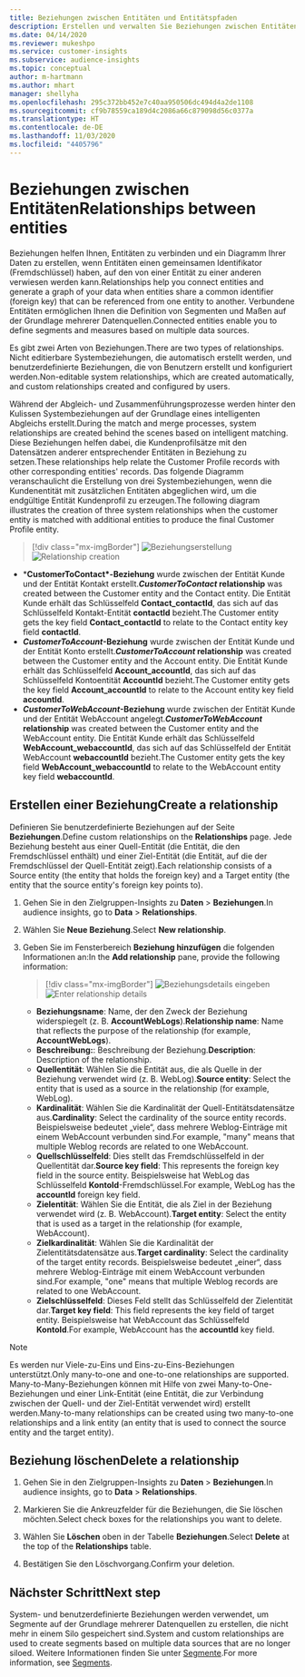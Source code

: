 ```yaml
---
title: Beziehungen zwischen Entitäten und Entitätspfaden
description: Erstellen und verwalten Sie Beziehungen zwischen Entitäten aus mehreren Datenquellen.
ms.date: 04/14/2020
ms.reviewer: mukeshpo
ms.service: customer-insights
ms.subservice: audience-insights
ms.topic: conceptual
author: m-hartmann
ms.author: mhart
manager: shellyha
ms.openlocfilehash: 295c372bb452e7c40aa950506dc494d4a2de1108
ms.sourcegitcommit: cf9b78559ca189d4c2086a66c879098d56c0377a
ms.translationtype: HT
ms.contentlocale: de-DE
ms.lasthandoff: 11/03/2020
ms.locfileid: "4405796"
---
```

# <a name="relationships-between-entities"></a><span data-ttu-id="10e78-103">Beziehungen zwischen Entitäten</span><span class="sxs-lookup"><span data-stu-id="10e78-103">Relationships between entities</span></span>

<span data-ttu-id="10e78-104">Beziehungen helfen Ihnen, Entitäten zu verbinden und ein Diagramm Ihrer Daten zu erstellen, wenn Entitäten einen gemeinsamen Identifikator (Fremdschlüssel) haben, auf den von einer Entität zu einer anderen verwiesen werden kann.</span><span class="sxs-lookup"><span data-stu-id="10e78-104">Relationships help you connect entities and generate a graph of your data when entities share a common identifier (foreign key) that can be referenced from one entity to another.</span></span> <span data-ttu-id="10e78-105">Verbundene Entitäten ermöglichen Ihnen die Definition von Segmenten und Maßen auf der Grundlage mehrerer Datenquellen.</span><span class="sxs-lookup"><span data-stu-id="10e78-105">Connected entities enable you to define segments and measures based on multiple data sources.</span></span>

<span data-ttu-id="10e78-106">Es gibt zwei Arten von Beziehungen.</span><span class="sxs-lookup"><span data-stu-id="10e78-106">There are two types of relationships.</span></span> <span data-ttu-id="10e78-107">Nicht editierbare Systembeziehungen, die automatisch erstellt werden, und benutzerdefinierte Beziehungen, die von Benutzern erstellt und konfiguriert werden.</span><span class="sxs-lookup"><span data-stu-id="10e78-107">Non-editable system relationships, which are created automatically, and custom relationships created and configured by users.</span></span>

<span data-ttu-id="10e78-108">Während der Abgleich- und Zusammenführungsprozesse werden hinter den Kulissen Systembeziehungen auf der Grundlage eines intelligenten Abgleichs erstellt.</span><span class="sxs-lookup"><span data-stu-id="10e78-108">During the match and merge processes, system relationships are created behind the scenes based on intelligent matching.</span></span> <span data-ttu-id="10e78-109">Diese Beziehungen helfen dabei, die Kundenprofilsätze mit den Datensätzen anderer entsprechender Entitäten in Beziehung zu setzen.</span><span class="sxs-lookup"><span data-stu-id="10e78-109">These relationships help relate the Customer Profile records with other corresponding entities' records.</span></span> <span data-ttu-id="10e78-110">Das folgende Diagramm veranschaulicht die Erstellung von drei Systembeziehungen, wenn die Kundenentität mit zusätzlichen Entitäten abgeglichen wird, um die endgültige Entität Kundenprofil zu erzeugen.</span><span class="sxs-lookup"><span data-stu-id="10e78-110">The following diagram illustrates the creation of three system relationships when the customer entity is matched with additional entities to produce the final Customer Profile entity.</span></span>

> [!div class="mx-imgBorder"]
> <span data-ttu-id="10e78-111">![Beziehungserstellung](media/relationships-entities-merge.png "Erstellung von Beziehungen")</span><span class="sxs-lookup"><span data-stu-id="10e78-111">![Relationship creation](media/relationships-entities-merge.png "Relationship creation")</span></span>

- <span data-ttu-id="10e78-112">\***CustomerToContact\*-Beziehung** wurde zwischen der Entität Kunde und der Entität Kontakt erstellt.</span><span class="sxs-lookup"><span data-stu-id="10e78-112">***CustomerToContact* relationship** was created between the Customer entity and the Contact entity.</span></span> <span data-ttu-id="10e78-113">Die Entität Kunde erhält das Schlüsselfeld **Contact_contactId**, das sich auf das Schlüsselfeld Kontakt-Entität **contactId** bezieht.</span><span class="sxs-lookup"><span data-stu-id="10e78-113">The Customer entity gets the key field **Contact_contactId** to relate to the Contact entity key field **contactId**.</span></span>
- <span data-ttu-id="10e78-114">**_CustomerToAccount_-Beziehung** wurde zwischen der Entität Kunde und der Entität Konto erstellt.</span><span class="sxs-lookup"><span data-stu-id="10e78-114">**_CustomerToAccount_ relationship** was created between the Customer entity and the Account entity.</span></span> <span data-ttu-id="10e78-115">Die Entität Kunde erhält das Schlüsselfeld **Account_accountId**, das sich auf das Schlüsselfeld Kontoentität **AccountId** bezieht.</span><span class="sxs-lookup"><span data-stu-id="10e78-115">The Customer entity gets the key field **Account_accountId** to relate to the Account entity key field **accountId**.</span></span>
- <span data-ttu-id="10e78-116">**_CustomerToWebAccount_-Beziehung** wurde zwischen der Entität Kunde und der Entität WebAccount angelegt.</span><span class="sxs-lookup"><span data-stu-id="10e78-116">**_CustomerToWebAccount_ relationship** was created between the Customer entity and the WebAccount entity.</span></span> <span data-ttu-id="10e78-117">Die Entität Kunde erhält das Schlüsselfeld **WebAccount_webaccountId**, das sich auf das Schlüsselfeld der Entität WebAccount **webaccountId** bezieht.</span><span class="sxs-lookup"><span data-stu-id="10e78-117">The Customer entity gets the key field **WebAccount_webaccountId** to relate to the WebAccount entity key field **webaccountId**.</span></span>

## <a name="create-a-relationship"></a><span data-ttu-id="10e78-118">Erstellen einer Beziehung</span><span class="sxs-lookup"><span data-stu-id="10e78-118">Create a relationship</span></span>

<span data-ttu-id="10e78-119">Definieren Sie benutzerdefinierte Beziehungen auf der Seite **Beziehungen**.</span><span class="sxs-lookup"><span data-stu-id="10e78-119">Define custom relationships on the **Relationships** page.</span></span> <span data-ttu-id="10e78-120">Jede Beziehung besteht aus einer Quell-Entität (die Entität, die den Fremdschlüssel enthält) und einer Ziel-Entität (die Entität, auf die der Fremdschlüssel der Quell-Entität zeigt).</span><span class="sxs-lookup"><span data-stu-id="10e78-120">Each relationship consists of a Source entity (the entity that holds the foreign key) and a Target entity (the entity that the source entity's foreign key points to).</span></span>

1. <span data-ttu-id="10e78-121">Gehen Sie in den Zielgruppen-Insights zu **Daten** > **Beziehungen**.</span><span class="sxs-lookup"><span data-stu-id="10e78-121">In audience insights, go to **Data** > **Relationships**.</span></span>

2. <span data-ttu-id="10e78-122">Wählen Sie **Neue Beziehung**.</span><span class="sxs-lookup"><span data-stu-id="10e78-122">Select **New relationship**.</span></span>

3. <span data-ttu-id="10e78-123">Geben Sie im Fensterbereich **Beziehung hinzufügen** die folgenden Informationen an:</span><span class="sxs-lookup"><span data-stu-id="10e78-123">In the **Add relationship** pane, provide the following information:</span></span>

   > [!div class="mx-imgBorder"]
   > <span data-ttu-id="10e78-124">![Beziehungsdetails eingeben](media/relationships-add.png "Beziehungsdetails eingeben")</span><span class="sxs-lookup"><span data-stu-id="10e78-124">![Enter relationship details](media/relationships-add.png "Enter relationship details")</span></span>

   - <span data-ttu-id="10e78-125">**Beziehungsname**: Name, der den Zweck der Beziehung widerspiegelt (z. B. **AccountWebLogs**).</span><span class="sxs-lookup"><span data-stu-id="10e78-125">**Relationship name**: Name that reflects the purpose of the relationship (for example, **AccountWebLogs**).</span></span>
   - <span data-ttu-id="10e78-126">**Beschreibung:**: Beschreibung der Beziehung.</span><span class="sxs-lookup"><span data-stu-id="10e78-126">**Description**: Description of the relationship.</span></span>
   - <span data-ttu-id="10e78-127">**Quellentität**: Wählen Sie die Entität aus, die als Quelle in der Beziehung verwendet wird (z. B. WebLog).</span><span class="sxs-lookup"><span data-stu-id="10e78-127">**Source entity**: Select the entity that is used as a source in the relationship (for example, WebLog).</span></span>
   - <span data-ttu-id="10e78-128">**Kardinalität**: Wählen Sie die Kardinalität der Quell-Entitätsdatensätze aus.</span><span class="sxs-lookup"><span data-stu-id="10e78-128">**Cardinality**: Select the cardinality of the source entity records.</span></span> <span data-ttu-id="10e78-129">Beispielsweise bedeutet „viele“, dass mehrere Weblog-Einträge mit einem WebAccount verbunden sind.</span><span class="sxs-lookup"><span data-stu-id="10e78-129">For example, "many" means that multiple Weblog records are related to one WebAccount.</span></span>
   - <span data-ttu-id="10e78-130">**Quellschlüsselfeld**: Dies stellt das Fremdschlüsselfeld in der Quellentität dar.</span><span class="sxs-lookup"><span data-stu-id="10e78-130">**Source key field**: This represents the foreign key field in the source entity.</span></span> <span data-ttu-id="10e78-131">Beispielsweise hat WebLog das Schlüsselfeld **KontoId**-Fremdschlüssel.</span><span class="sxs-lookup"><span data-stu-id="10e78-131">For example, WebLog has the **accountId** foreign key field.</span></span>
   - <span data-ttu-id="10e78-132">**Zielentität**: Wählen Sie die Entität, die als Ziel in der Beziehung verwendet wird (z. B. WebAccount).</span><span class="sxs-lookup"><span data-stu-id="10e78-132">**Target entity**: Select the entity that is used as a target in the relationship (for example, WebAccount).</span></span>
   - <span data-ttu-id="10e78-133">**Zielkardinalität**: Wählen Sie die Kardinalität der Zielentitätsdatensätze aus.</span><span class="sxs-lookup"><span data-stu-id="10e78-133">**Target cardinality**: Select the cardinality of the target entity records.</span></span> <span data-ttu-id="10e78-134">Beispielsweise bedeutet „einer“, dass mehrere Weblog-Einträge mit einem WebAccount verbunden sind.</span><span class="sxs-lookup"><span data-stu-id="10e78-134">For example, "one" means that multiple Weblog records are related to one WebAccount.</span></span>
   - <span data-ttu-id="10e78-135">**Zielschlüsselfeld**: Dieses Feld stellt das Schlüsselfeld der Zielentität dar.</span><span class="sxs-lookup"><span data-stu-id="10e78-135">**Target key field**: This field represents the key field of target entity.</span></span> <span data-ttu-id="10e78-136">Beispielsweise hat WebAccount das Schlüsselfeld **KontoId**.</span><span class="sxs-lookup"><span data-stu-id="10e78-136">For example, WebAccount has the **accountId** key field.</span></span>

> [!NOTE]
> <span data-ttu-id="10e78-137">Es werden nur Viele-zu-Eins und Eins-zu-Eins-Beziehungen unterstützt.</span><span class="sxs-lookup"><span data-stu-id="10e78-137">Only many-to-one and one-to-one relationships are supported.</span></span> <span data-ttu-id="10e78-138">Many-to-Many-Beziehungen können mit Hilfe von zwei Many-to-One-Beziehungen und einer Link-Entität (eine Entität, die zur Verbindung zwischen der Quell- und der Ziel-Entität verwendet wird) erstellt werden.</span><span class="sxs-lookup"><span data-stu-id="10e78-138">Many-to-many relationships can be created using two many-to-one relationships and a link entity (an entity that is used to connect the source entity and the target entity).</span></span>

## <a name="delete-a-relationship"></a><span data-ttu-id="10e78-139">Beziehung löschen</span><span class="sxs-lookup"><span data-stu-id="10e78-139">Delete a relationship</span></span>

1. <span data-ttu-id="10e78-140">Gehen Sie in den Zielgruppen-Insights zu **Daten** > **Beziehungen**.</span><span class="sxs-lookup"><span data-stu-id="10e78-140">In audience insights, go to **Data** > **Relationships**.</span></span>

2. <span data-ttu-id="10e78-141">Markieren Sie die Ankreuzfelder für die Beziehungen, die Sie löschen möchten.</span><span class="sxs-lookup"><span data-stu-id="10e78-141">Select check boxes for the relationships you want to delete.</span></span>

3. <span data-ttu-id="10e78-142">Wählen Sie **Löschen** oben in der Tabelle **Beziehungen**.</span><span class="sxs-lookup"><span data-stu-id="10e78-142">Select **Delete** at the top of the **Relationships** table.</span></span>

4. <span data-ttu-id="10e78-143">Bestätigen Sie den Löschvorgang.</span><span class="sxs-lookup"><span data-stu-id="10e78-143">Confirm your deletion.</span></span>

## <a name="next-step"></a><span data-ttu-id="10e78-144">Nächster Schritt</span><span class="sxs-lookup"><span data-stu-id="10e78-144">Next step</span></span>

<span data-ttu-id="10e78-145">System- und benutzerdefinierte Beziehungen werden verwendet, um Segmente auf der Grundlage mehrerer Datenquellen zu erstellen, die nicht mehr in einem Silo gespeichert sind.</span><span class="sxs-lookup"><span data-stu-id="10e78-145">System and custom relationships are used to create segments based on multiple data sources that are no longer siloed.</span></span> <span data-ttu-id="10e78-146">Weitere Informationen finden Sie unter [Segmente](segments.md).</span><span class="sxs-lookup"><span data-stu-id="10e78-146">For more information, see [Segments](segments.md).</span></span>
